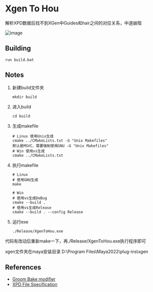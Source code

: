 # Xgen To Hou

解析XPD数据后找不到XGen中Guides和hair之间的对应关系，中道崩殂

![image](https://github.com/user-attachments/assets/b9a4c92e-a901-45f7-9d16-0c9293279671)

## Building
```
run build.bat
```

## Notes
1. 新建build文件夹
    ```
    mkdir build
    ```
2. 进入build
    ```
    cd build
    ```
3. 生成makefile
    ```
    # Linux 使用Unix生成
    cmake ../CMakeLists.txt -G "Unix Makefiles"
    默认是MSVC，需要强制使用GNU -G "Unix Makefiles"
    # Win 使用vs生成
    cmake ../CMakeLists.txt
    ```
4. 执行makefile
    ```
    # Linux
    # 使用GNU生成
    make

    # Win
    # 使用vs生成DeBug
    cmake --build .
    # 使用vs生成Release
    cmake --build . --config Release
    ```
5. 运行exe
    ```
    ./Release/XgenToHou.exe
    ```

代码有改动后重新make一下，再./Release/XgenToHou.exe执行程序即可

xgen文件夹在maya安装目录 D:\Program Files\Maya2022\plug-ins\xgen


## References

* [Groom Bake modifier](https://help.autodesk.com/view/MAYAUL/2022/ENU/?guid=GUID-725180FD-8B5D-4ABC-A4F4-2800E29888B3)
* [XPD File Specification](https://help.autodesk.com/view/MAYAUL/2022/ENU/?guid=GUID-43899CB9-CE0F-476E-9E94-591AE2F1F807)
